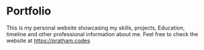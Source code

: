 # Portfolio

This is my personal website showcasing my skills, projects, Education, timeline and other professional information about me.
Feel free to check the website at 
https://pratham.codes
